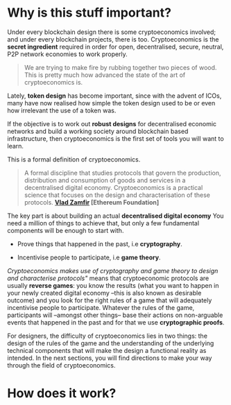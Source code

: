 # Why is this stuff important?

Under every blockchain design there is some cryptoeconomics involved; and under every blockchain projects, there is too. Cryptoeconomics is the **secret ingredient** required in order for open, decentralised, secure, neutral, P2P network economies to work properly.

>We are trying to make fire by rubbing together two pieces of wood. This is pretty much how advanced the state of the art of cryptoeconomics is.

Lately, **token design** has become important, since with the advent of ICOs, many have now realised how simple the token design used to be or even how irrelevant the use of a token was.

If the objective is to work out **robust designs** for decentralised economic networks and build a working society around blockchain based infrastructure, then cryptoeconomics is the first set of tools you will want to learn.

This is a formal definition of cryptoeconomics.
>A formal discipline that studies protocols that govern the production, distribution and consumption of goods and services in a decentralised digital economy. Cryptoeconomics is a practical science that focuses on the design and characterisation of these protocols. **[Vlad Zamfir](https://twitter.com/VladZamfir) [Ethereum Foundation]**

The key part is about building an actual **decentralised digital economy** You need a million of things to achieve that, but only a few fundamental components will be enough to start with.
* Prove things that happened in the past, i.e **cryptography**.
+ Incentivise people to participate, i.e **game theory**.

*Cryptoeconomics makes use of cryptography and game theory to design and characterise protocols"* means that cryptoeconomic protocols are usually **reverse games**: you know the results (what you want to happen in your newly created digital economy –this is also known as desirable outcome) and you look for the right rules of a game that will adequately incentivise people to participate. Whatever the rules of the game, participants will –amongst other things– base their actions on non-arguable events that happened in the past and for that we use **cryptographic proofs**.

For designers, the difficulty of cryptoeconomics lies in two things: the design of the rules of the game and the understanding of the underlying technical components that will make the design a functional reality as intended. In the next sections, you will find directions to make your way through the field of cryptoeconomics.

# How does it work?
